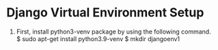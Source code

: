 # Django Virtual Environment Setup
1. First, install python3-venv package by using the following command.<br>
$ sudo apt-get install python3.9-venv
$ mkdir djangoenv1 <br>
  
